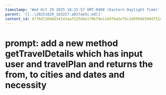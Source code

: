 ```yaml
---
timestamp: 'Wed Oct 29 2025 18:32:57 GMT-0400 (Eastern Daylight Time)'
parent: '[[..\20251029_183257.a037ae5c.md]]'
content_id: 47f84726b8d34143aaf225d4e170b79e11ddf8a5e7dc2d699d4509d751e9dbbf
---
```


# prompt: add a new method getTravelDetails which has input user and travelPlan and returns the from, to cities and dates and necessity
